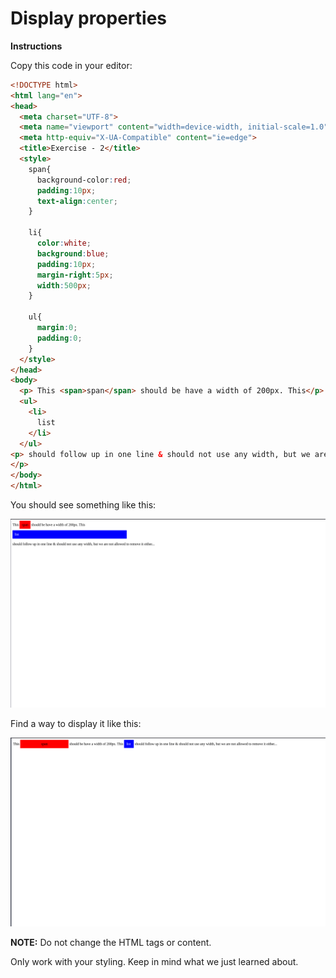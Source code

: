 # Display properties

**Instructions**

Copy this code in your editor:

```html
<!DOCTYPE html>
<html lang="en">
<head>
  <meta charset="UTF-8">
  <meta name="viewport" content="width=device-width, initial-scale=1.0">
  <meta http-equiv="X-UA-Compatible" content="ie=edge">
  <title>Exercise - 2</title>
  <style>
    span{
      background-color:red;
      padding:10px;
      text-align:center;
    }
    
    li{
      color:white;
      background:blue;
      padding:10px;
      margin-right:5px;
      width:500px;
    }
    
    ul{
      margin:0;
      padding:0;
    }
  </style>
</head>
<body>
  <p> This <span>span</span> should be have a width of 200px. This</p>
  <ul>
    <li>
      list
    </li>
  </ul> 
<p> should follow up in one line & should not use any width, but we are not allowed to remove it either...
</p>
</body>
</html>   
```

You should see something like this:

![](resources/images/sentencebad.png)

Find a way to display it like this:

![agendagoodpng](resources/images/sentencegood.png)

**NOTE:** Do not change the HTML tags or content.

Only work with your styling. Keep in mind what we just learned about.
